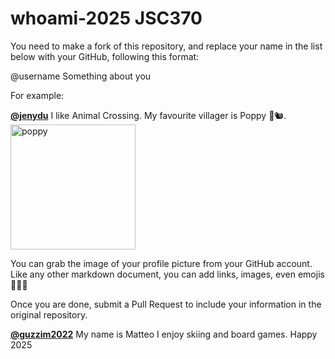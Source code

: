 # whoami-2025 JSC370
You need to make a fork of this repository, and replace your name in the list below with your GitHub, following this format:

@username Something about you

For example:

[**@jenydu**](https://github.com/jenydu) I like Animal Crossing. My favourite villager is Poppy 🍂🐿️. <img src="https://preview.redd.it/f79f0cv1o7j51.jpg?auto=webp&s=1e572edf80d0eba0c35c77c3c81231d9e626d366" alt="poppy" width="200px">

You can grab the image of your profile picture from your GitHub account. Like any other markdown document, you can add links, images, even emojis 🍋🍰🐸

Once you are done, submit a Pull Request to include your information in the original repository.


[**@guzzim2022**](https://github.com/guzzim2022) 
My name is Matteo I enjoy skiing and board games. Happy 2025
